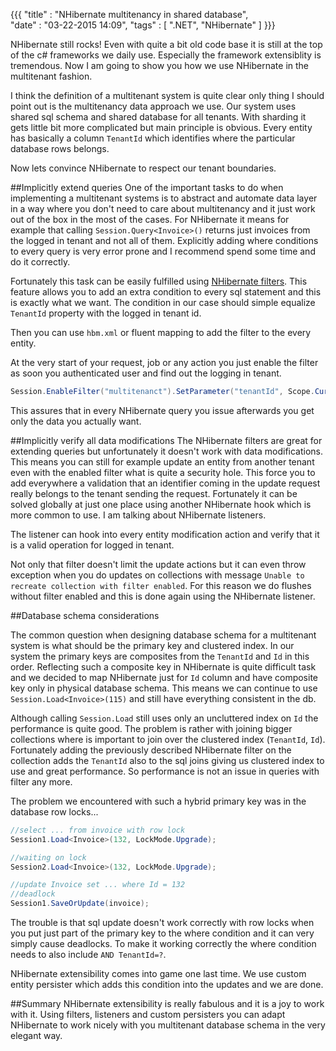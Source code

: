 {{{
    "title"    : "NHibernate multitenancy in shared database",	
    "date"     : "03-22-2015 14:09",
    "tags"	   : [ ".NET", "NHibernate" ]
}}}

NHibernate still rocks! Even with quite a bit old code base it is still at the top of the c# frameworks we daily use. Especially the framework extensiblity is tremendous. Now I am going to show you how we use NHibernate in the multitenant fashion. 

I think the definition of a multitenant system is quite clear only thing I should point out is the multitenancy data approach we use. Our system uses shared sql schema and shared database for all tenants. With sharding it  gets little bit more complicated but main principle is obvious. Every entity has basically a column `TenantId` which identifies where the particular database rows belongs.

Now lets convince NHibernate to respect our tenant boundaries.

##Implicitly extend queries
One of the important tasks to do when implementing a multitenant systems is to abstract and automate data layer in a way where you don't need to care about multitenancy and it just work out of the box in the most of the cases. For NHibernate it means for example that calling `Session.Query<Invoice>()` returns just invoices from the logged in tenant and not all of them. Explicitly adding where conditions to every query is very error prone and I recommend spend some time and do it correctly.

Fortunately this task can be easily fulfilled using [NHibernate filters](http://ayende.com/blog/3993/nhibernate-filters). This feature allows you to add an extra condition to every sql statement and this is exactly what we want.  The condition in our case should simple equalize  `TenantId` property with the logged in tenant id.


<script src="https://gist.github.com/pofider/3b812311b64b4339844a.js"></script>

Then you can use `hbm.xml` or fluent mapping to add the filter to the every entity.

At the very start of your request, job or any action you just enable the filter as soon you authenticated user and find out the logging in tenant.
```cs
Session.EnableFilter("multitenanct").SetParameter("tenantId", Scope.CurrentTenant.Id);
```

This assures that in every NHibernate query you issue afterwards you get only the data you actually want.


##Implicitly verify all data modifications
The NHibernate filters are great for extending queries but unfortunately it doesn't work with data modifications. This means you can still for example update an entity from another tenant even with the enabled filter what is quite a security hole. This force you to add everywhere a validation that an identifier coming in the update request really belongs to the tenant sending the request. Fortunately it can be solved globally at just one place using another NHibernate hook which is more common to use. I am talking about NHibernate listeners.

The listener can hook into every entity modification action and verify that it is a valid operation for logged in tenant.

<script src="https://gist.github.com/pofider/63ca11bbc1eb3c1d43a2.js"></script>

Not only that filter doesn't limit the update actions but it can even throw exception when you do updates on collections with message `Unable to recreate collection with filter enabled`. For this reason we do flushes without filter enabled and this is done again using the NHibernate listener.
<script src="https://gist.github.com/pofider/6af82ca9a91634293115.js"></script>

##Database schema considerations

The common question when designing database schema for a multitenant system is what should be the primary key and clustered index. In our system the primary keys are composites from the `TenantId` and `Id` in this order. Reflecting such a composite key in NHibernate is quite difficult task and we decided to map NHibernate just for `Id` column and have composite key only in physical database schema. This means we can continue to use `Session.Load<Invoice>(115)` and still have everything consistent in the db.

Although calling `Session.Load` still uses only an uncluttered index on `Id` the performance is quite good. The problem is rather with joining bigger collections where is important to join over the clustered index (`TenantId`, `Id`). Fortunately adding the previously described NHibernate filter on the collection adds the `TenantId` also to the sql joins giving us clustered index to use and great performance. So performance is not an issue in queries with filter any more.

The problem we encountered with such a hybrid primary key was in the database row locks...

```csharp
//select ... from invoice with row lock
Session1.Load<Invoice>(132, LockMode.Upgrade); 

//waiting on lock
Session2.Load<Invoice>(132, LockMode.Upgrade); 

//update Invoice set ... where Id = 132
//deadlock
Session1.SaveOrUpdate(invoice);
```

The trouble is that sql update doesn't work correctly  with row locks when you put just part of the primary key to the where condition and it can very simply cause deadlocks. To make it working correctly the where condition needs to also include `AND TenantId=?`.

NHibernate extensibility comes into game one last time. We use custom entity persister which adds this condition into the updates and we are done.

<script src="https://gist.github.com/pofider/3cae0c423eb084e4bf79.js"></script>

##Summary
NHibernate extensibility is really fabulous and it is a joy to work with it. Using filters, listeners and custom persisters you can adapt NHibernate to work nicely with you multitenant database schema in the very elegant way.



